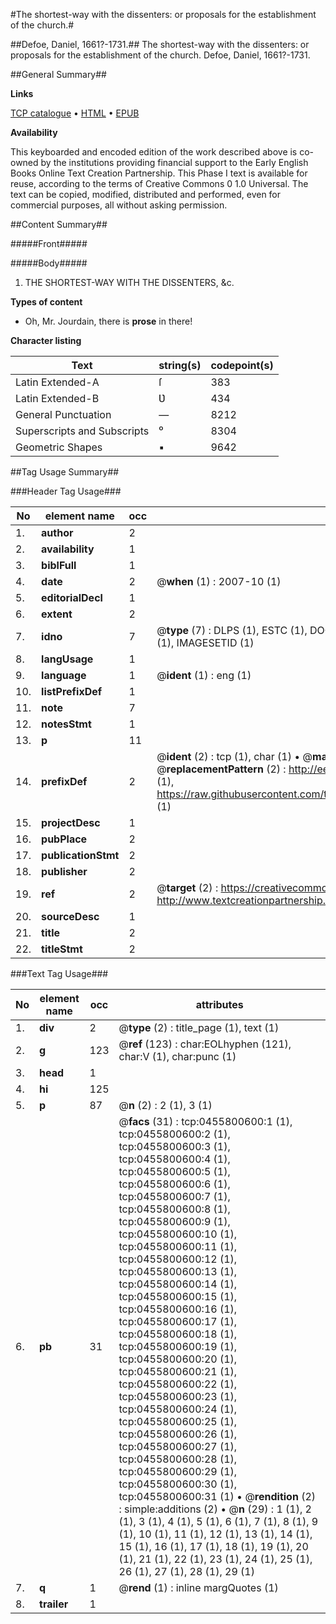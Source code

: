 #The shortest-way with the dissenters: or proposals for the establishment of the church.#

##Defoe, Daniel, 1661?-1731.##
The shortest-way with the dissenters: or proposals for the establishment of the church.
Defoe, Daniel, 1661?-1731.

##General Summary##

**Links**

[TCP catalogue](http://www.ota.ox.ac.uk/tcp/)  • 
[HTML](http://tei.it.ox.ac.uk/tcp/Texts-HTML/free/004/004844761.html)  • 
[EPUB](http://tei.it.ox.ac.uk/tcp/Texts-EPUB/free/004/004844761.epub)

**Availability**

This keyboarded and encoded edition of the
	       work described above is co-owned by the institutions
	       providing financial support to the Early English Books
	       Online Text Creation Partnership. This Phase I text is
	       available for reuse, according to the terms of Creative
	       Commons 0 1.0 Universal. The text can be copied,
	       modified, distributed and performed, even for
	       commercial purposes, all without asking permission.


##Content Summary##

#####Front#####

#####Body#####

1. THE SHORTEST-WAY WITH THE DISSENTERS, &c.

**Types of content**

  * Oh, Mr. Jourdain, there is **prose** in there!

**Character listing**


|Text|string(s)|codepoint(s)|
|---|---|---|
|Latin Extended-A|ſ|383|
|Latin Extended-B|Ʋ|434|
|General Punctuation|—|8212|
|Superscripts             and Subscripts|⁰|8304|
|Geometric Shapes|▪|9642|

##Tag Usage Summary##

###Header Tag Usage###

|No|element name|occ|attributes|
|---|---|---|---|
|1.|__author__|2||
|2.|__availability__|1||
|3.|__biblFull__|1||
|4.|__date__|2| @__when__ (1) : 2007-10 (1)|
|5.|__editorialDecl__|1||
|6.|__extent__|2||
|7.|__idno__|7| @__type__ (7) : DLPS (1), ESTC (1), DOCNO (1), TCP (1), GALEDOCNO (1), CONTENTSET (1), IMAGESETID (1)|
|8.|__langUsage__|1||
|9.|__language__|1| @__ident__ (1) : eng (1)|
|10.|__listPrefixDef__|1||
|11.|__note__|7||
|12.|__notesStmt__|1||
|13.|__p__|11||
|14.|__prefixDef__|2| @__ident__ (2) : tcp (1), char (1)  •  @__matchPattern__ (2) : ([0-9\-]+):([0-9IVX]+) (1), (.+) (1)  •  @__replacementPattern__ (2) : http://eebo.chadwyck.com/downloadtiff?vid=$1&page=$2 (1), https://raw.githubusercontent.com/textcreationpartnership/Texts/master/tcpchars.xml#$1 (1)|
|15.|__projectDesc__|1||
|16.|__pubPlace__|2||
|17.|__publicationStmt__|2||
|18.|__publisher__|2||
|19.|__ref__|2| @__target__ (2) : https://creativecommons.org/publicdomain/zero/1.0/ (1), http://www.textcreationpartnership.org/docs/. (1)|
|20.|__sourceDesc__|1||
|21.|__title__|2||
|22.|__titleStmt__|2||


###Text Tag Usage###

|No|element name|occ|attributes|
|---|---|---|---|
|1.|__div__|2| @__type__ (2) : title_page (1), text (1)|
|2.|__g__|123| @__ref__ (123) : char:EOLhyphen (121), char:V (1), char:punc (1)|
|3.|__head__|1||
|4.|__hi__|125||
|5.|__p__|87| @__n__ (2) : 2 (1), 3 (1)|
|6.|__pb__|31| @__facs__ (31) : tcp:0455800600:1 (1), tcp:0455800600:2 (1), tcp:0455800600:3 (1), tcp:0455800600:4 (1), tcp:0455800600:5 (1), tcp:0455800600:6 (1), tcp:0455800600:7 (1), tcp:0455800600:8 (1), tcp:0455800600:9 (1), tcp:0455800600:10 (1), tcp:0455800600:11 (1), tcp:0455800600:12 (1), tcp:0455800600:13 (1), tcp:0455800600:14 (1), tcp:0455800600:15 (1), tcp:0455800600:16 (1), tcp:0455800600:17 (1), tcp:0455800600:18 (1), tcp:0455800600:19 (1), tcp:0455800600:20 (1), tcp:0455800600:21 (1), tcp:0455800600:22 (1), tcp:0455800600:23 (1), tcp:0455800600:24 (1), tcp:0455800600:25 (1), tcp:0455800600:26 (1), tcp:0455800600:27 (1), tcp:0455800600:28 (1), tcp:0455800600:29 (1), tcp:0455800600:30 (1), tcp:0455800600:31 (1)  •  @__rendition__ (2) : simple:additions (2)  •  @__n__ (29) : 1 (1), 2 (1), 3 (1), 4 (1), 5 (1), 6 (1), 7 (1), 8 (1), 9 (1), 10 (1), 11 (1), 12 (1), 13 (1), 14 (1), 15 (1), 16 (1), 17 (1), 18 (1), 19 (1), 20 (1), 21 (1), 22 (1), 23 (1), 24 (1), 25 (1), 26 (1), 27 (1), 28 (1), 29 (1)|
|7.|__q__|1| @__rend__ (1) : inline margQuotes (1)|
|8.|__trailer__|1||
